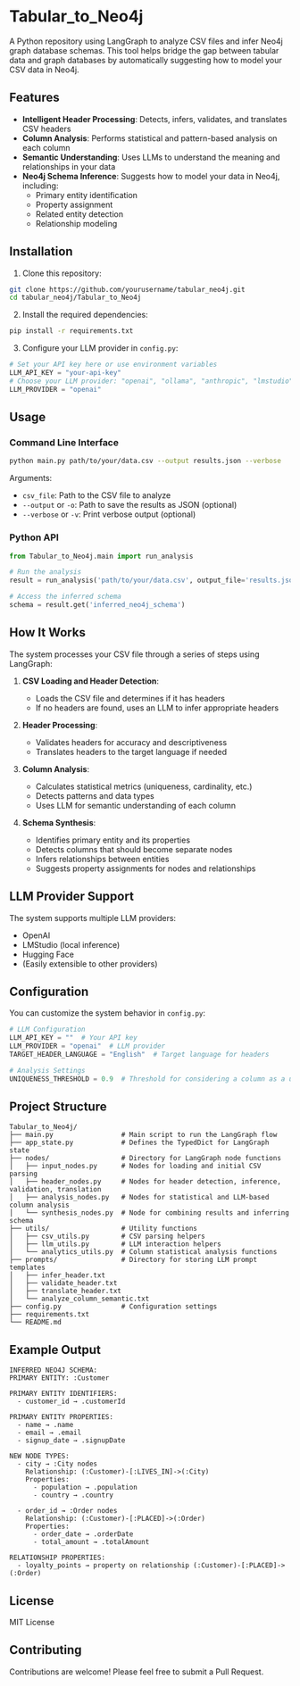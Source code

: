 # Tabular_to_Neo4j

A Python repository using LangGraph to analyze CSV files and infer Neo4j graph database schemas. This tool helps bridge the gap between tabular data and graph databases by automatically suggesting how to model your CSV data in Neo4j.

## Features

- **Intelligent Header Processing**: Detects, infers, validates, and translates CSV headers
- **Column Analysis**: Performs statistical and pattern-based analysis on each column
- **Semantic Understanding**: Uses LLMs to understand the meaning and relationships in your data
- **Neo4j Schema Inference**: Suggests how to model your data in Neo4j, including:
  - Primary entity identification
  - Property assignment
  - Related entity detection
  - Relationship modeling

## Installation

1. Clone this repository:
```bash
git clone https://github.com/yourusername/tabular_neo4j.git
cd tabular_neo4j/Tabular_to_Neo4j
```

2. Install the required dependencies:
```bash
pip install -r requirements.txt
```

3. Configure your LLM provider in `config.py`:
```python
# Set your API key here or use environment variables
LLM_API_KEY = "your-api-key"
# Choose your LLM provider: "openai", "ollama", "anthropic", "lmstudio", "huggingface"
LLM_PROVIDER = "openai"
```

## Usage

### Command Line Interface

```bash
python main.py path/to/your/data.csv --output results.json --verbose
```

Arguments:
- `csv_file`: Path to the CSV file to analyze
- `--output` or `-o`: Path to save the results as JSON (optional)
- `--verbose` or `-v`: Print verbose output (optional)

### Python API

```python
from Tabular_to_Neo4j.main import run_analysis

# Run the analysis
result = run_analysis('path/to/your/data.csv', output_file='results.json', verbose=True)

# Access the inferred schema
schema = result.get('inferred_neo4j_schema')
```

## How It Works

The system processes your CSV file through a series of steps using LangGraph:

1. **CSV Loading and Header Detection**:
   - Loads the CSV file and determines if it has headers
   - If no headers are found, uses an LLM to infer appropriate headers

2. **Header Processing**:
   - Validates headers for accuracy and descriptiveness
   - Translates headers to the target language if needed

3. **Column Analysis**:
   - Calculates statistical metrics (uniqueness, cardinality, etc.)
   - Detects patterns and data types
   - Uses LLM for semantic understanding of each column

4. **Schema Synthesis**:
   - Identifies primary entity and its properties
   - Detects columns that should become separate nodes
   - Infers relationships between entities
   - Suggests property assignments for nodes and relationships

## LLM Provider Support

The system supports multiple LLM providers:
- OpenAI
- LMStudio (local inference)
- Hugging Face
- (Easily extensible to other providers)

## Configuration

You can customize the system behavior in `config.py`:

```python
# LLM Configuration
LLM_API_KEY = ""  # Your API key
LLM_PROVIDER = "openai"  # LLM provider
TARGET_HEADER_LANGUAGE = "English"  # Target language for headers

# Analysis Settings
UNIQUENESS_THRESHOLD = 0.9  # Threshold for considering a column as a unique identifier
```

## Project Structure

```
Tabular_to_Neo4j/
├── main.py                 # Main script to run the LangGraph flow
├── app_state.py            # Defines the TypedDict for LangGraph state
├── nodes/                  # Directory for LangGraph node functions
│   ├── input_nodes.py      # Nodes for loading and initial CSV parsing
│   ├── header_nodes.py     # Nodes for header detection, inference, validation, translation
│   ├── analysis_nodes.py   # Nodes for statistical and LLM-based column analysis
│   └── synthesis_nodes.py  # Node for combining results and inferring schema
├── utils/                  # Utility functions
│   ├── csv_utils.py        # CSV parsing helpers
│   ├── llm_utils.py        # LLM interaction helpers
│   └── analytics_utils.py  # Column statistical analysis functions
├── prompts/                # Directory for storing LLM prompt templates
│   ├── infer_header.txt
│   ├── validate_header.txt
│   ├── translate_header.txt
│   └── analyze_column_semantic.txt
├── config.py               # Configuration settings
├── requirements.txt
└── README.md
```

## Example Output

```
INFERRED NEO4J SCHEMA:
PRIMARY ENTITY: :Customer

PRIMARY ENTITY IDENTIFIERS:
  - customer_id → .customerId

PRIMARY ENTITY PROPERTIES:
  - name → .name
  - email → .email
  - signup_date → .signupDate

NEW NODE TYPES:
  - city → :City nodes
    Relationship: (:Customer)-[:LIVES_IN]->(:City)
    Properties:
      - population → .population
      - country → .country

  - order_id → :Order nodes
    Relationship: (:Customer)-[:PLACED]->(:Order)
    Properties:
      - order_date → .orderDate
      - total_amount → .totalAmount

RELATIONSHIP PROPERTIES:
  - loyalty_points → property on relationship (:Customer)-[:PLACED]->(:Order)
```

## License

MIT License

## Contributing

Contributions are welcome! Please feel free to submit a Pull Request.
